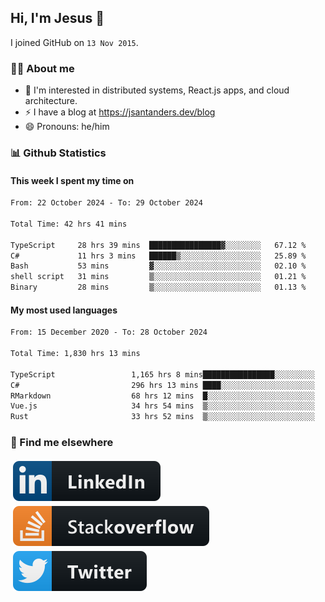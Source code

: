 ## Hi, I'm Jesus 👋

I joined GitHub on `13 Nov 2015`.

<!-- Talking about you -->

### 👨‍💻 About me

- 👦 I'm interested in distributed systems, React.js apps, and cloud architecture.
- ⚡️ I have a blog at <https://jsantanders.dev/blog>
- 😄 Pronouns: he/him

### 📊 Github Statistics

#### This week I spent my time on

<!--START_SECTION:weekly-->

```txt
From: 22 October 2024 - To: 29 October 2024

Total Time: 42 hrs 41 mins

TypeScript     28 hrs 39 mins  ████████████████▓░░░░░░░░   67.12 %
C#             11 hrs 3 mins   ██████▒░░░░░░░░░░░░░░░░░░   25.89 %
Bash           53 mins         ▓░░░░░░░░░░░░░░░░░░░░░░░░   02.10 %
shell script   31 mins         ▒░░░░░░░░░░░░░░░░░░░░░░░░   01.21 %
Binary         28 mins         ▒░░░░░░░░░░░░░░░░░░░░░░░░   01.13 %
```

<!--END_SECTION:weekly-->

#### My most used languages

<!--START_SECTION:alltime-->

```txt
From: 15 December 2020 - To: 28 October 2024

Total Time: 1,830 hrs 13 mins

TypeScript                 1,165 hrs 8 mins████████████████░░░░░░░░░   63.66 %
C#                         296 hrs 13 mins ████░░░░░░░░░░░░░░░░░░░░░   16.19 %
RMarkdown                  68 hrs 12 mins  █░░░░░░░░░░░░░░░░░░░░░░░░   03.73 %
Vue.js                     34 hrs 54 mins  ▒░░░░░░░░░░░░░░░░░░░░░░░░   01.91 %
Rust                       33 hrs 52 mins  ▒░░░░░░░░░░░░░░░░░░░░░░░░   01.85 %
```

<!--END_SECTION:alltime-->

### 📢 Find me elsewhere

<p>
  <a target="_blank" href="https://linkedin.com/in/jsantanders">
    <img src="https://github.com/jsantanders/jsantanders/blob/master/img/linkedin.svg" alt="LinkedIn" style="vertical-align:top; margin:4px">
  </a>
  
  <a target="_blank" href="https://stackoverflow.com/users/7318331/jesus-santander">
    <img src="https://github.com/jsantanders/jsantanders/blob/master/img/stackoverflow.svg" alt="StackOverflow" style="vertical-align:top; margin:4px">
  </a>
  
  <a target="_blank" href="http://twitter.com/jsantanders">
    <img src="https://github.com/jsantanders/jsantanders/blob/master/img/twitter.svg" alt="Twitter" style="vertical-align:top; margin:4px">
  </a>
</p>

